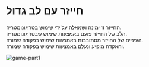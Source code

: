 # חייזר עם לב גדול

החייזר זז ימינה ושמאלה על ידי שימוש בטריגונומטריה.\
הלב של החייזר פועם באמצעות שימוש שבטריגונומטריה.\
העיניים של החייזר מסתובבות באמצעות שימוש בפקודה שמורה.\
והאקדח מופיע ונעלם באמצעות שימוש בפקודה שמורה.

![game-part1](https://user-images.githubusercontent.com/58264273/139930265-d018ee93-027c-4cd5-93d5-95c3084032d3.png)
